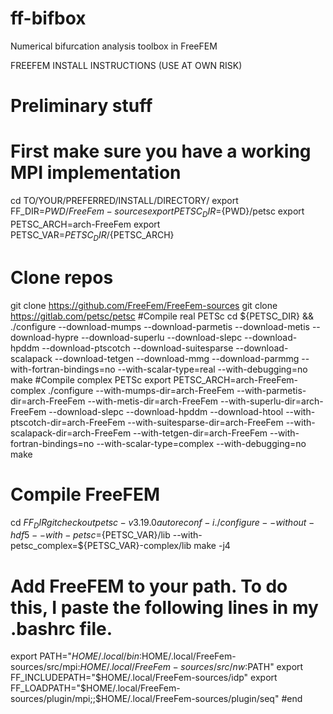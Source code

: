 # ff-bifbox
Numerical bifurcation analysis toolbox in FreeFEM

FREEFEM INSTALL INSTRUCTIONS (USE AT OWN RISK)

# Preliminary stuff
# First make sure you have a working MPI implementation
cd TO/YOUR/PREFERRED/INSTALL/DIRECTORY/
export FF_DIR=${PWD}/FreeFem-sources
export PETSC_DIR=${PWD}/petsc
export PETSC_ARCH=arch-FreeFem
export PETSC_VAR=${PETSC_DIR}/${PETSC_ARCH}
# Clone repos
git clone https://github.com/FreeFem/FreeFem-sources
git clone https://gitlab.com/petsc/petsc
#Compile real PETSc
cd ${PETSC_DIR} && ./configure --download-mumps --download-parmetis --download-metis --download-hypre --download-superlu --download-slepc --download-hpddm --download-ptscotch --download-suitesparse --download-scalapack --download-tetgen --download-mmg --download-parmmg --with-fortran-bindings=no --with-scalar-type=real --with-debugging=no
make
#Compile complex PETSc
export PETSC_ARCH=arch-FreeFem-complex
./configure --with-mumps-dir=arch-FreeFem --with-parmetis-dir=arch-FreeFem --with-metis-dir=arch-FreeFem --with-superlu-dir=arch-FreeFem --download-slepc --download-hpddm --download-htool --with-ptscotch-dir=arch-FreeFem --with-suitesparse-dir=arch-FreeFem --with-scalapack-dir=arch-FreeFem --with-tetgen-dir=arch-FreeFem --with-fortran-bindings=no --with-scalar-type=complex --with-debugging=no
make
# Compile FreeFEM
cd ${FF_DIR}
git checkout petsc-v3.19.0
autoreconf -i
./configure --without-hdf5 --with-petsc=${PETSC_VAR}/lib --with-petsc_complex=${PETSC_VAR}-complex/lib
make -j4
# Add FreeFEM to your path. To do this, I paste the following lines in my .bashrc file.
export PATH="$HOME/.local/bin:$HOME/.local/FreeFem-sources/src/mpi:$HOME/.local/FreeFem-sources/src/nw:$PATH"
export FF_INCLUDEPATH="$HOME/.local/FreeFem-sources/idp"
export FF_LOADPATH="$HOME/.local/FreeFem-sources/plugin/mpi;;$HOME/.local/FreeFem-sources/plugin/seq"
#end
